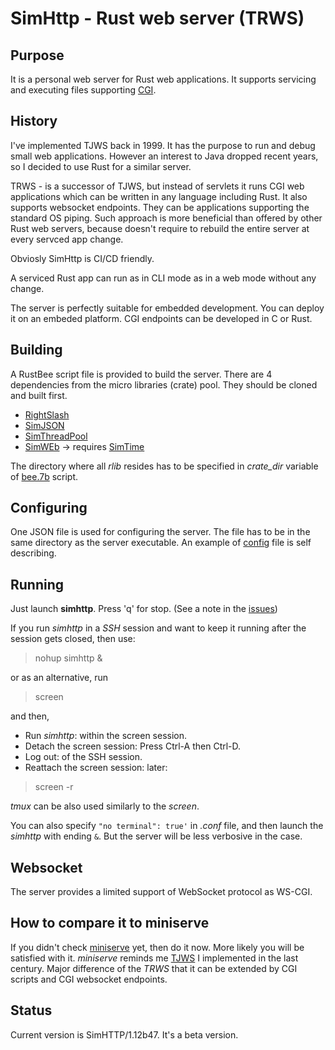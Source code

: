# SimHttp - Rust web server (TRWS)
## Purpose
It is a personal web server for Rust web applications. It supports servicing and executing 
files supporting [CGI](https://www.rfc-editor.org/rfc/rfc3875).
## History
I've implemented TJWS back in 1999. It has the purpose to run and debug small web applications. 
However an interest to Java dropped recent years, so I decided to use Rust for a similar server.

TRWS - is a successor of TJWS, but instead of servlets it runs CGI web applications which can be written in
any language including Rust. It also supports websocket endpoints. They can be applications
supporting the standard OS piping. Such approach is more beneficial than offered by other
Rust web servers, because doesn't require to rebuild the entire server at every servced app change. 

Obviosly SimHttp is CI/CD friendly.

A serviced Rust app can run as in CLI mode as in a web mode without any change.

The server is perfectly suitable for embedded development. You can deploy it on an embeded platform. CGI endpoints can be
developed in C or Rust.

## Building
A RustBee script file is provided to build the server. There are 4 dependencies from the
micro libraries (crate) pool. They should be cloned and built first.
- [RightSlash](https://github.com/vernisaz/right_slash)
- [SimJSON](https://github.com/vernisaz/simjson)
- [SimThreadPool](https://github.com/vernisaz/simtpool)
- [SimWEb](https://github.com/vernisaz/simweb) -> requires [SimTime](https://github.com/vernisaz/simtime)

The directory where all *rlib* resides has to be specified in *crate_dir* variable of
[bee.7b](https://github.com/vernisaz/simhttp/blob/master/bee.7b) script.

## Configuring
One JSON file is used for configuring the server. The file has to be in the same directory as the server executable.
An example of [config](https://github.com/vernisaz/simhttp/blob/master/env.conf) file is self describing. 

## Running
Just launch **simhttp**. Press 'q' for stop. (See a note in the [issues](https://github.com/vernisaz/simhttp/blob/master/issues.md))

If you run _simhttp_ in a *SSH* session and want to keep it running after the session gets closed, then use:

> nohup simhttp &

or as an alternative, run

> screen

and then,

- Run _simhttp_: within the screen session.
- Detach the screen session: Press Ctrl-A then Ctrl-D.
- Log out: of the SSH session.
- Reattach the screen session: later:

> screen -r

*tmux* can be also used similarly to the _screen_.

You can also specify `"no terminal": true'` in _.conf_ file, and then launch the _simhttp_
with ending `&`. But the server will be less verbosive in the case.

## Websocket
The server provides a limited support of WebSocket protocol as WS-CGI.

## How to compare it to miniserve
If you didn't check [miniserve](https://github.com/svenstaro/miniserve/tree/master) yet, then do it now. More likely you will be satisfied with it.
_miniserve_ reminds me [TJWS](https://tjws.sf.net) I implemented in the last century. Major difference of the _TRWS_ that it can be extended by CGI scripts
and CGI websocket endpoints.

## Status
Current version is SimHTTP/1.12b47. It's a beta version.
